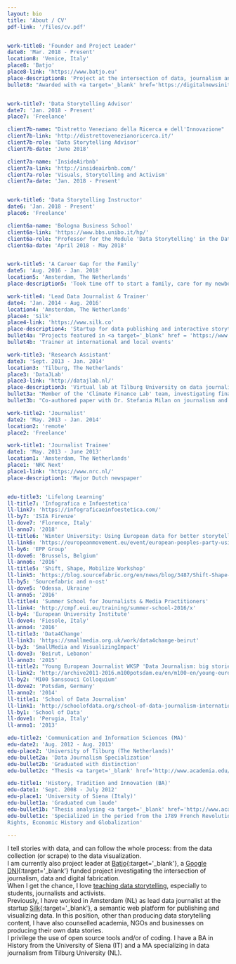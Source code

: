 ```yaml
---
layout: bio
title: 'About / CV'
pdf-link: '/files/cv.pdf'


work-title8: 'Founder and Project Leader'
date8: 'Mar. 2018 - Present'
location8: 'Venice, Italy'
place8: 'Batjo'
place8-link: 'https://www.batjo.eu'
place-description8: 'Project at the intersection of data, journalism and digital fabrication'
bullet8: "Awarded with <a target='_blank' href='https://digitalnewsinitiative.com/dni-projects/batjo-bits-atoms-and-journalism-round-4/'>Google’s DNI Innovation Fund</a>, in December 2017"


work-title7: 'Data Storytelling Advisor'
date7: 'Jan. 2018 - Present'
place7: 'Freelance'

client7b-name: "Distretto Veneziano della Ricerca e dell'Innovazione"
client7b-link: 'http://distrettovenezianoricerca.it/'
client7b-role: 'Data Storytelling Advisor'
client7b-date: 'June 2018'

client7a-name: 'InsideAirbnb'
client7a-link: 'http://insideairbnb.com/'
client7a-role: 'Visuals, Storytelling and Activism'
client7a-date: 'Jan. 2018 - Present'


work-title6: 'Data Storytelling Instructor'
date6: 'Jan. 2018 - Present'
place6: 'Freelance'

client6a-name: 'Bologna Business School'
client6a-link: 'https://www.bbs.unibo.it/hp/'
client6a-role: "Professor for the Module 'Data Storytelling' in the Data Science MA"
client6a-date: 'April 2018 - May 2018'


work-title5: 'A Career Gap for the Family'
date5: 'Aug. 2016 - Jan. 2018'
location5: 'Amsterdam, The Netherlands'
place-description5: 'Took time off to start a family, care for my newborn daughter, move to another country, and practice Python & Yoga'

work-title4: 'Lead Data Journalist & Trainer'
date4: 'Jan. 2014 - Aug. 2016'
location4: 'Amsterdam, The Netherlands'
place4: 'Silk'
place4-link: 'https://www.silk.co'
place-description4: 'Startup for data publishing and interactive storytelling. Acquired by Palantir in Aug. 2016'
bullet4a: "Projects featured in <a target='_blank' href = 'https://www.theguardian.com/film/2015/sep/22/female-film-makers-a-minority-at-venice-and-toronto-festivals'>The Guardian</a>, <a target='_blank' href='http://www.informationisbeautifulawards.com/news/61-silk-s-women-in-film'>Information is Beautiful</a>, <a target='_blank' href = 'http://www.vox.com/2015/1/26/7907707/measles-symptoms-vaccine'>Vox</a>, <a target='_blank' href = 'http://edition.cnn.com/2015/02/02/health/measles-how-bad-can-it-be/'>CNN</a>, <a target='_blank' href = 'http://www.theatlantic.com/health/archive/2015/01/the-new-measles/384738/'>The Atlantic</a> and others"
bullet4b: 'Trainer at international and local events'

work-title3: 'Research Assistant'
date3: 'Sept. 2013 - Jan. 2014'
location3: 'Tilburg, The Netherlands'
place3: 'DataJLab'
place3-link: 'http://datajlab.nl/'
place-description3: 'Virtual lab at Tilburg University on data journalism trends and techniques'
bullet3a: "Member of the 'Climate Finance Lab' team, investigating financial data stories behind climate policies."
bullet3b: "Co-authored paper with Dr. Stefania Milan on journalism and algorithms. Selected for a panel at '<a target='_blank' href = 'http://www.rug.nl/research/icog/research/research-centres/centre-for-journalism-and-mediastudies/events-and-activities/agenda/rethinking-journalism-ii-the-societal-role-relevance-of-journalism-in-a-digital-age?lang=en'>Rethinking Journalism</a>'"

work-title2: 'Journalist'
date2: 'May. 2013 - Jan. 2014'
location2: 'remote'
place2: 'Freelance'

work-title1: 'Journalist Trainee'
date1: 'May. 2013 - June 2013'
location1: 'Amsterdam, The Netherlands'
place1: 'NRC Next'
place1-link: 'https://www.nrc.nl/'
place-description1: 'Major Dutch newspaper'


edu-title3: 'Lifelong Learning'
ll-title7: 'Infografica e Infoestetica'
ll-link7: 'https://infograficaeinfoestetica.com/'
ll-by7: 'ISIA Firenze'
ll-dove7: 'Florence, Italy'
ll-anno7: '2018'
ll-title6: 'Winter University: Using European data for better storytelling'
ll-link6: 'https://europeanmovement.eu/event/european-peoples-party-using-european-open-data-for-better-storytelling/'
ll-by6: 'EPP Group'
ll-dove6: 'Brussels, Belgium'
ll-anno6: '2016'
ll-title5: 'Shift, Shape, Mobilize Workshop'
ll-link5: 'https://blog.sourcefabric.org/en/news/blog/3487/Shift-Shape-Mobilize-goes-to-Odessa!.htm'
ll-by5: 'Sourcefabric and n-ost'
ll-dove5: 'Odessa, Ukraine'
ll-anno5: '2016'
ll-title4: 'Summer School for Journalists & Media Practitioners'
ll-link4: 'http://cmpf.eui.eu/training/summer-school-2016/x'
ll-by4: 'European University Institute'
ll-dove4: 'Fiesole, Italy'
ll-anno4: '2016'
ll-title3: 'Data4Change'
ll-link3: 'https://smallmedia.org.uk/work/data4change-beirut'
ll-by3: 'SmallMedia and VisualizingImpact'
ll-dove3: 'Beirut, Lebanon'
ll-anno3: '2015'
ll-title2: "Young European Journalist WKSP 'Data Journalism: big stories & dirty surveillance'"
ll-link2: 'http://archive2011-2016.m100potsdam.eu/en/m100-en/young-european-journalists/2014/application-call.html'
ll-by2: 'M100 Sanssouci Colloquium'
ll-dove2: 'Potsdam, Germany'
ll-anno2: '2014'
ll-title1: 'School of Data Journalism'
ll-link1: 'http://schoolofdata.org/school-of-data-journalism-international-journalism-festival-perugia/'
ll-by1: 'School of Data'
ll-dove1: 'Perugia, Italy'
ll-anno1: '2013'

edu-title2: 'Communication and Information Sciences (MA)'
edu-date2: 'Aug. 2012 - Aug. 2013'
edu-place2: 'University of Tilburg (The Netherlands)'
edu-bullet2a: 'Data Journalism Specialization'
edu-bullet2b: 'Graduated with distinction'
edu-bullet2c: "Thesis <a target='_blank' href='http://www.academia.edu/4203710/Social_meets_civic._Civic_social_media_and_open_government_data_An_inquiry_on_collaborative_fact-checking_for_citizens_empowerment'>'Social meets civic: Civics ocial media and open government data: An inquiry on collaborative fact-checking for citizens’ empowerment'</a>"

edu-title1: 'History, Tradition and Innovation (BA)'
edu-date1: 'Sept. 2008 - July 2012'
edu-place1: 'University of Siena (Italy)'
edu-bullet1a: 'Graduated cum laude'
edu-bullet1b: "Thesis analysing <a target='_blank' href='http://www.academia.edu/3711682/La_guerra_in_Libia_del_2011_e_la_stampa_italiana_rappresentazione_mediatica_di_un_teatro_bellico'>media discourse in Italian newspapers during the 2011 war in Libya and NATO’s intervention</a>"
edu-bullet1c: 'Specialized in the period from the 1789 French Revolution to current days. Elective courses in Philosophy, Human
Rights, Economic History and Globalization'

---
```


I tell stories with data, and can follow the whole process: from the data collection (or scrape) to the data visualization.   
I am currently also project leader at [Batjo](https://batjo.eu){:target='_blank'}, a [Google DNI](https://digitalnewsinitiative.com/dni-projects/batjo-bits-atoms-and-journalism-round-4/){:target='_blank'} funded project investigating the intersection of journalism, data and digital fabrication.   
When I get the chance, I love [teaching data storytelling](/events), especially to students, journalists and activists.   
Previously, I have worked in Amsterdam (NL) as lead data journalist at the startup [Silk](https://www.silk.co){:target='_blank'}, a semantic web platform for publishing and visualizing data. In this position, other than producing data storytelling content, I have also counselled academia, NGOs and businesses on producing their own data stories.   
I privilege the use of open source tools and/or of coding. I have a BA in History from the University of Siena (IT) and a MA specializing in data journalism from Tilburg University (NL).
